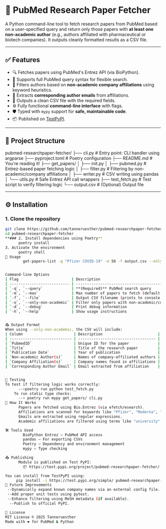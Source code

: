 
# 🧬 PubMed Research Paper Fetcher

A Python command-line tool to fetch research papers from PubMed based on a user-specified query and return only those papers with **at least one non-academic author** (e.g., authors affiliated with pharmaceutical or biotech companies). It outputs cleanly formatted results as a CSV file.

---

## ✅ Features

- 🔍 Fetches papers using PubMed's Entrez API (via BioPython).
- 🧪 Supports full PubMed query syntax for flexible search.
- 🏢 Filters authors based on **non-academic company affiliations** using keyword heuristics.
- 📧 Extracts **corresponding author emails** from affiliations.
- 📄 Outputs a clean CSV file with the required fields.
- ⚙️ Fully functional **command-line interface** with flags.
- 🛡️ Typed with `mypy` support for **safe, maintainable code**.
- 📦 Published on [TestPyPI](https://test.pypi.org/project/pubmed-researchpaper-fetcher/0.1.2/).

---

## 📁 Project Structure

pubmed-researchpaper-fetcher/
├── cli.py # Entry point: CLI handler using argparse
├── pyproject.toml # Poetry configuration
├── README.md # You're reading it!
├── get_papers/
│ ├── init.py
│ ├── pubmed.py # Entrez-based paper fetching logic
│ ├── filter.py # Filtering by non-academic/company affiliations
│ ├── writer.py # CSV writing using pandas
│ └── utils.py # Safe Entrez API call wrappers
├── test_fetch.py # Test script to verify filtering logic
└── output.csv # (Optional) Output file


---

## ⚙️ Installation

### 1. Clone the repository

```bash
git clone https://github.com/tanneruesther/pubmed-researchpaper-fetcher.git
cd pubmed-researchpaper-fetcher
**### 2. Install dependencies using Poetry**
      poetry install
3. Activate the environment
      poetry shell
🚀 Usage
        get-papers-list -q "Pfizer COVID-19" -m 50 -f output.csv --only-non-academic --debug


Command-line Options
| Flag                        | Description                                              |
| --------------------------- | -------------------------------------------------------- |
| `-q`, `--query`             | **(Required)** PubMed search query                       |
| `-m`, `--max`               | Max number of papers to fetch (default: 100)             |
| `-f`, `--file`              | Output CSV filename (prints to console if not specified) |
| `-o`, `--only-non-academic` | Filter only papers with non-academic/company authors     |
| `-d`, `--debug`             | Print debug information                                  |
| `-h`, `--help`              | Show usage instructions                                  |


📤 Output Format
When using --only-non-academic, the CSV will include:
| Column                       | Description                         |
| ---------------------------- | ----------------------------------- |
| `PubmedID`                   | Unique ID for the paper             |
| `Title`                      | Title of the research paper         |
| `Publication Date`           | Year of publication                 |
| `Non-academic Author(s)`     | Names of company-affiliated authors |
| `Company Affiliation(s)`     | Company names found in affiliations |
| `Corresponding Author Email` | Email extracted from affiliation    |


🧪 Testing
To test if filtering logic works correctly:
      -->poetry run python test_fetch.py
    To run static type checks:
      --> poetry run mypy get_papers/ cli.py
🧱 How It Works
      Papers are fetched using Bio.Entrez (via efetch/esearch).
      Affiliations are scanned for keywords like "Pfizer", "Moderna", "GSK", etc.
      Emails are extracted using regular expressions.
      Academic affiliations are filtered using terms like "university", "institute", "college", etc.

🛠 Tools Used
        BioPython Entrez – PubMed API access
        pandas – For exporting CSVs
        Poetry – Dependency and environment management
        mypy – Type checking

📤 Publishing
      Module is published on Test PyPI:
        📦 https://test.pypi.org/project/pubmed-researchpaper-fetcher/

You can install from TestPyPI using:
     pip install -i https://test.pypi.org/simple/ pubmed-researchpaper-fetcher==0.1.2
📌 Future Improvements
 --Dynamically expand known company names via an external config file.
 --Add proper unit tests using pytest.
 --Enhance filtering using MeSH metadata (if available).
  --Publish to official PyPI.

📜 License
MIT License © 2025 Tanneruesther
Made with ❤️ for PubMed & Python



